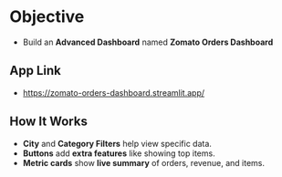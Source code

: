 # Objective
* Build an **Advanced Dashboard** named **Zomato Orders Dashboard**
## App Link
* https://zomato-orders-dashboard.streamlit.app/
## How It Works
* **City** and **Category Filters** help view specific data.
* **Buttons** add **extra features** like showing top items.
* **Metric cards** show **live summary** of orders, revenue, and items.
